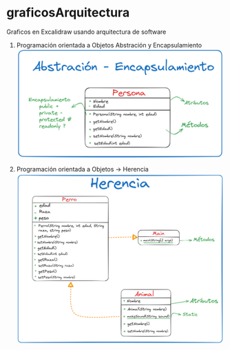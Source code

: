 # graficosArquitectura
Graficos en Excalidraw usando arquitectura de software

1. Programación orientada a Objetos Abstración y Encapsulamiento
![Abstración y Encapsulamiento](https://raw.githubusercontent.com/darwinyusef/graficosArquitectura/master/POO2024/abstracionEncapsulamiento.png)

2. Programación orientada a Objetos -> Herencia
![Herencia](https://raw.githubusercontent.com/darwinyusef/graficosArquitectura/master/POO2024/herencia.png)


